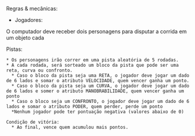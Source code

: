 Regras & mecânicas:

- Jogadores:

O computador deve receber dois personagens para disputar a corrida em um objeto cada

Pistas:

    * Os personagens irão correr em uma pista aleatória de 5 rodadas.
    * A cada rodada, será sorteado um bloco da pista que pode ser uma reta, curva ou confronto.
      * Caso o bloco da pista seja uma RETA, o jogador deve jogar um dado de 6 lados e somar o atributo VELOCIDADE, quem vencer ganha um ponto.
      * Caso o bloco da pista seja um CURVA, o jogador deve jogar um dado de 6 lados e somer o atributo MANOBRABILIDADE, quem vencer ganha um ponto
      * Caso o bloco seja um CONFRONTO, o jogador deve jogar um dado de 6 lados e somar o atributo PODER, quem perder, perde um ponto
      *Nenhum jogador pode ter pontuação negativa (valores abaixo de 0)

    Condição de vitória:
      * Ao final, vence quem acumulou mais pontos.
